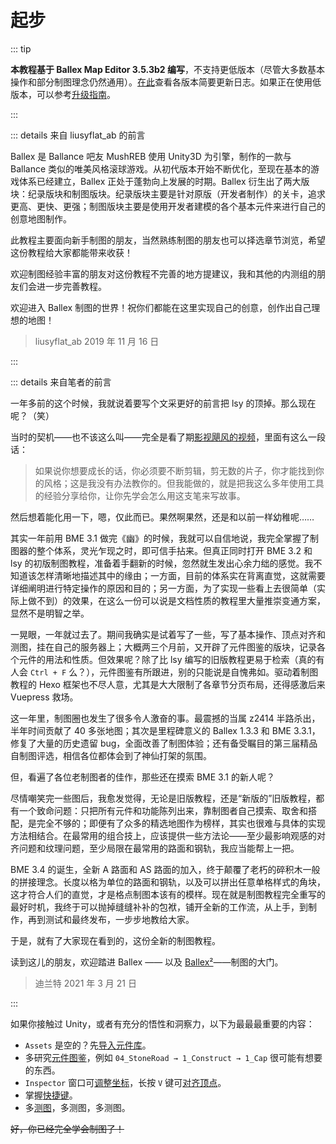 # 起步

::: tip

**本教程基于 Ballex Map Editor 3.5.3b2 编写**，不支持更低版本（尽管大多数基本操作和部分制图理念仍然通用）。[在此](/migration/changelog.md)查看各版本简要更新日志。如果正在使用低版本，可以参考[升级指南](/migration/guide.md)。

:::

::: details 来自 liusyflat_ab 的前言

Ballex 是 Ballance 吧友 MushREB 使用 Unity3D 为引擎，制作的一款与 Ballance 类似的唯美风格滚球游戏。从初代版本开始不断优化，至现在基本的游戏体系已经建立，Ballex 正处于蓬勃向上发展的时期。Ballex 衍生出了两大版块：纪录版块和制图版块。纪录版块主要是针对原版（开发者制作）的关卡，追求更高、更快、更强；制图版块主要是使用开发者建模的各个基本元件来进行自己的创意地图制作。

此教程主要面向新手制图的朋友，当然熟练制图的朋友也可以择选章节浏览，希望这份教程给大家都能带来收获！

欢迎制图经验丰富的朋友对这份教程不完善的地方提建议，我和其他的内测组的朋友们会进一步完善教程。

欢迎进入 Ballex 制图的世界！祝你们都能在这里实现自己的创意，创作出自己理想的地图！

> liusyflat_ab
> 2019 年 11 月 16 日

:::

::: details 来自笔者的前言

一年多前的这个时候，我就说着要写个文采更好的前言把 lsy 的顶掉。那么现在呢？（笑）

当时的契机——也不该这么叫——完全是看了期[影视飓风的视频](https://www.bilibili.com/video/BV187411j7ab)，里面有这么一段话：

> 如果说你想要成长的话，你必须要不断剪辑，剪无数的片子，你才能找到你的风格；这是我没有办法教你的。但我能做的，就是把我这么多年使用工具的经验分享给你，让你先学会怎么用这支笔来写故事。

然后想着能化用一下，嗯，仅此而已。果然啊果然，还是和以前一样幼稚呢……

其实一年前用 BME 3.1 做完《幽》的时候，我就可以自信地说，我完全掌握了制图器的整个体系，灵光乍现之时，即可信手拈来。但真正同时打开 BME 3.2 和 lsy 的初版制图教程，准备着手翻新的时候，忽然就生发出心余力绌的感觉。我不知道该怎样清晰地描述其中的缘由；一方面，目前的体系实在背离直觉，这就需要详细阐明进行特定操作的原因和目的；另一方面，为了实现一些看上去很简单（实际上做不到）的效果，在这么一份可以说是文档性质的教程里大量推崇变通方案，显然不是明智之举。

一晃眼，一年就过去了。期间我确实是试着写了一些，写了基本操作、顶点对齐和测图，挂在自己的服务器上；大概两三个月前，又开辟了元件图鉴的版块，记录各个元件的用法和性质。但效果呢？除了比 lsy 编写的旧版教程更易于检索（真的有人会 `Ctrl + F` 么？），元件图鉴有所跟进，别的只能说是自愧弗如。驱动着制图教程的 Hexo 框架也不尽人意，尤其是大大限制了各章节分页布局，还得感激后来 Vuepress 救场。

这一年里，制图圈也发生了很多令人激奋的事。最震撼的当属 z2414 半路杀出，半年时间贡献了 40 多张地图；其次是里程碑意义的 Ballex 1.3.3 和 BME 3.3.1，修复了大量的历史遗留 bug，全面改善了制图体验；还有备受瞩目的第三届精品自制图评选，相信各位都体会到了神仙打架的氛围。

但，看遍了各位老制图者的佳作，那些还在摸索 BME 3.1 的新人呢？

尽情嘲笑完一些图后，我愈发觉得，无论是旧版教程，还是“新版的”旧版教程，都有一个致命问题：只把所有元件和功能陈列出来，靠制图者自己摸索、取舍和搭配，是完全不够的；即便有了众多的精选地图作为榜样，其实也很难与具体的实现方法相结合。在最常用的组合技上，应该提供一些方法论——至少最影响观感的对齐问题和纹理问题，至少局限在最常用的路面和钢轨，我应当能帮上一把。

BME 3.4 的诞生，全新 A 路面和 AS 路面的加入，终于颠覆了老朽的碎积木一般的拼接理念。长度以格为单位的路面和钢轨，以及可以拼出任意单格样式的角块，这才符合人们的直觉，才是格点制图本该有的模样。现在就是制图教程完全重写的最好时机，我终于可以抛掉缝缝补补的包袱，铺开全新的工作流，从上手，到制作，再到测试和最终发布，一步步地教给大家。

于是，就有了大家现在看到的，这份全新的制图教程。

读到这儿的朋友，欢迎踏进 Ballex —— 以及 [Ballex²](https://ballex2.dilant.cn)——制图的大门。

> 迪兰特
> 2021 年 3 月 21 日

:::

如果你接触过 Unity，或者有充分的悟性和洞察力，以下为最最最重要的内容：

- `Assets` 是空的？先[导入元件库](/start/preparation.md#导入元件库)。
- 多研究[元件图鉴](/glossary/)，例如 `04_StoneRoad → 1_Construct → 1_Cap` 很可能有想要的东西。
- `Inspector` 窗口可[调整坐标](/start/alignment.md#坐标对齐)，长按 `V` 键可[对齐顶点](/start/alignment.md#顶点对齐)。
- 掌握[快捷键](/start/shortcuts.md)。
- 多[测图](/start/test-map.md)，多测图，多测图。

~~好，你已经完全学会制图了！~~

